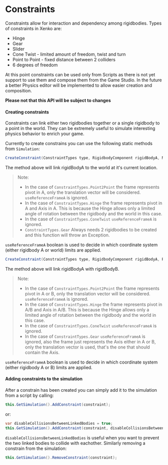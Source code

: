 # Constraints

<div class="doc-incomplete"/>

Constraints allow for interaction and dependency among rigidbodies. Types of constraints in Xenko are:

* Hinge
* Gear
* Slider
* Cone Twist - limited amount of freedom, twist and turn
* Point to Point - fixed distance between 2 colliders
* 6 degrees of freedom

At this point constraints can be used only from Scripts as there is not yet support to use them and compose them from the Game Studio. In the future a better Physics editor will be implemented to allow easier creation and composition.

**Please not that this API will be subject to changes**

#### Creating constraints

Constraints can link either two rigidbodies together or a single rigidbody to a point in the world.
They can be extremely useful to simulate interesting physics behavior to enrich your game.

Currently to create constrains you can use the following static methods from `Simulation`:
```cs
CreateConstraint(ConstraintTypes type, RigidbodyComponent rigidBodyA, Matrix frameA, bool useReferenceFrameA);
```
The method above will link rigidBodyA to the world at it's current location.
> Note:
> * In the case of `ConstraintTypes.Point2Point` the frame represents pivot in A, only the translation vector will be considered. `useReferenceFrameA` is ignored.
> * In the case of `ConstraintTypes.Hinge` the frame represents pivot in A and Axis in A. This is because the Hinge allows only a limited angle of rotation between the rigidbody and the world in this case.
> * In the case of `ConstraintTypes.ConeTwist` `useReferenceFrameA` is ignored.
> * `ConstraintTypes.Gear` Always needs 2 rigidbodies to be created and this function will throw an Exception.

`useReferenceFrameA` boolean is used to decide in which coordinate system (either rigidbody A or world) limits are applied.

```cs
CreateConstraint(ConstraintTypes type, RigidbodyComponent rigidBodyA, RigidbodyComponent rigidBodyB, Matrix frameA, Matrix frameB, bool useReferenceFrameA)
```
The method above will link rigidBodyA with rigidBodyB.
> Note:
> * In the case of `ConstraintTypes.Point2Point` the frame represents pivot in A or B, only the translation vector will be considered. `useReferenceFrameA` is ignored.
> * In the case of `ConstraintTypes.Hinge` the frame represents pivot in A/B and Axis in A/B. This is because the Hinge allows only a limited angle of rotation between the rigidbody and the world in this case.
> * In the case of `ConstraintTypes.ConeTwist` `useReferenceFrameA` is ignored.
> * In the case of `ConstraintTypes.Gear` `useReferenceFrameA` is ignored, also the frame just represents the Axis either in A or B, only the translation vector is used, that's the one that should contain the Axis.

`useReferenceFrameA` boolean is used to decide in which coordinate system (either rigidbody A or B) limits are applied.

#### Adding constraints to the simulation
After a constrain has been created you can simply add it to the simulation from a script by calling:
```cs
this.GetSimulation().AddConstraint(constraint);
```
or:
```cs
var disableCollisionsBetweenLinkedBodies = true;
this.GetSimulation().AddConstraint(constraint, disableCollisionsBetweenLinkedBodies);
```
`disableCollisionsBetweenLinkedBodies` is useful when you want to prevent the two linked bodies to collide with eachother.
Similarly removing a constrain from the simulation:
```cs
this.GetSimulation().RemoveConstraint(constraint);
```




